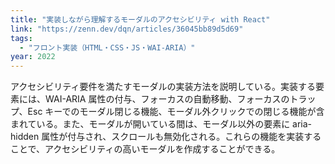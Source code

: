 ```yaml
---
title: "実装しながら理解するモーダルのアクセシビリティ with React"
link: "https://zenn.dev/dqn/articles/36045bb89d5d69"
tags:
  - "フロント実装（HTML・CSS・JS・WAI-ARIA）"
year: 2022
---
```


アクセシビリティ要件を満たすモーダルの実装方法を説明している。実装する要素には、WAI-ARIA 属性の付与、フォーカスの自動移動、フォーカスのトラップ、Esc キーでのモーダル閉じる機能、モーダル外クリックでの閉じる機能が含まれている。また、モーダルが開いている間は、モーダル以外の要素に aria-hidden 属性が付与され、スクロールも無効化される。これらの機能を実装することで、アクセシビリティの高いモーダルを作成することができる。
